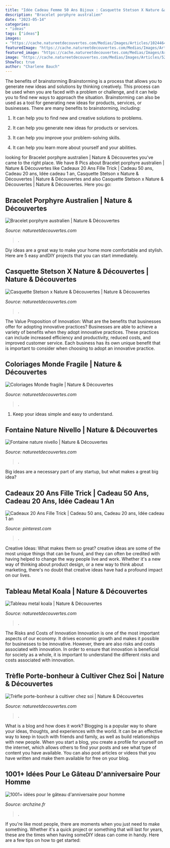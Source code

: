 ```yaml
---
title: "Idée Cadeau Femme 50 Ans Bijoux : Casquette Stetson X Nature &amp; Découvertes"
description: "Bracelet porphyre australien"
date: "2023-05-14"
categories:
- "ideas"
tags: ["ideas"]
images:
- "https://cache.natureetdecouvertes.com/Medias/Images/Articles/10244640/690"
featuredImage: "https://cache.natureetdecouvertes.com/Medias/Images/Articles/10244640/690"
featured_image: "https://cache.natureetdecouvertes.com/Medias/Images/Articles/92492050/690"
image: "https://cache.natureetdecouvertes.com/Medias/Images/Articles/52145200/690"
ShowToc: true
author: "Charlene Bauch"
---
```



The benefits of brainstorming
Brainstorming is a process that allows you to generate new ideas and solutions by thinking creatively. This process can be used when you are faced with a problem or challenge, and it can help you to find new ways to approach the situation. Brainstorming can also be used as a tool for generating new ideas for products, services, or businesses.
There are many benefits to brainstorming, including:

1. It can help you to find new and creative solutions to problems.

2. It can help you generate new ideas for products or services.

3. It can help you improve your problem-solving skills.

4. It can help you learn more about yourself and your abilities.

	

		
looking for Bracelet porphyre australien | Nature &amp; Découvertes you've came to the right place. We have 8 Pics about Bracelet porphyre australien | Nature &amp; Découvertes like Cadeaux 20 Ans Fille Trick | Cadeau 50 ans, Cadeau 20 ans, Idée cadeau 1 an, Casquette Stetson x Nature &amp; Découvertes | Nature &amp; Découvertes and also Casquette Stetson x Nature &amp; Découvertes | Nature &amp; Découvertes. Here you go:
		
    
## Bracelet Porphyre Australien | Nature &amp; Découvertes

<img loading=lazy src="https://cache.natureetdecouvertes.com/Medias/Images/Articles/92492050/690" onerror="this.onerror=null;this.src='https://tse3.mm.bing.net/th?id=OIP.GJnrmaicl4_jxuU6Lv14twHaHa&amp;pid=15.1';" alt="Bracelet porphyre australien | Nature &amp; Découvertes">

_Source: natureetdecouvertes.com_

>. 

	

Diy ideas are a great way to make your home more comfortable and stylish. Here are 5 easy andDIY projects that you can start immediately.

    
## Casquette Stetson X Nature &amp; Découvertes | Nature &amp; Découvertes

<img loading=lazy src="https://cache.natureetdecouvertes.com/Medias/Images/Articles/52145200/690" onerror="this.onerror=null;this.src='https://tse1.mm.bing.net/th?id=OIP.ISJYyOaXs7We4x922ZK6AAHaHa&amp;pid=15.1';" alt="Casquette Stetson x Nature &amp; Découvertes | Nature &amp; Découvertes">

_Source: natureetdecouvertes.com_

>. 

	

The Value Proposition of Innovation: What are the benefits that businesses offer for adopting innovative practices?
Businesses are able to achieve a variety of benefits when they adopt innovative practices. These practices can include increased efficiency and productivity, reduced costs, and improved customer service. Each business has its own unique benefit that is important to consider when choosing to adopt an innovative practice.

    
## Coloriages Monde Fragile | Nature &amp; Découvertes

<img loading=lazy src="https://cache.natureetdecouvertes.com/Medias/Images/Articles/10244640/690" onerror="this.onerror=null;this.src='https://tse4.mm.bing.net/th?id=OIP.AlvAWXrVMDnNTwELWNtKBAHaHa&amp;pid=15.1';" alt="Coloriages Monde fragile | Nature &amp; Découvertes">

_Source: natureetdecouvertes.com_

>. 

	

1. Keep your ideas simple and easy to understand.

    
## Fontaine Nature Nivello | Nature &amp; Découvertes

<img loading=lazy src="https://cache.natureetdecouvertes.com/Medias/Images/Articles/91450970/690" onerror="this.onerror=null;this.src='https://tse2.mm.bing.net/th?id=OIP.9M811DIkxquuOLq2Bn0_JgHaHa&amp;pid=15.1';" alt="Fontaine nature nivello | Nature &amp; Découvertes">

_Source: natureetdecouvertes.com_

>. 

	

Big ideas are a necessary part of any startup, but what makes a great big idea? 

    
## Cadeaux 20 Ans Fille Trick | Cadeau 50 Ans, Cadeau 20 Ans, Idée Cadeau 1 An

<img loading=lazy src="https://i.pinimg.com/originals/ff/c4/bf/ffc4bfc7ea63f78a26d95b4bd6488652.jpg" onerror="this.onerror=null;this.src='https://tse3.mm.bing.net/th?id=OIP.2WPMP9dGo_G0dTVAu9ZaKgHaE8&amp;pid=15.1';" alt="Cadeaux 20 Ans Fille Trick | Cadeau 50 ans, Cadeau 20 ans, Idée cadeau 1 an">

_Source: pinterest.com_

>. 

	

Creative Ideas: What makes them so great?
creative ideas are some of the most unique things that can be found, and they can often be credited with having helped to change the way people live and work. Whether it's a new way of thinking about product design, or a new way to think about marketing, there's no doubt that creative ideas have had a profound impact on our lives.

    
## Tableau Metal Koala | Nature &amp; Découvertes

<img loading=lazy src="https://cache.natureetdecouvertes.com/Medias/Images/Articles/92489340/690" onerror="this.onerror=null;this.src='https://tse2.mm.bing.net/th?id=OIP.-_iAMTks2ucEEjLcc96twgHaHa&amp;pid=15.1';" alt="Tableau metal koala | Nature &amp; Découvertes">

_Source: natureetdecouvertes.com_

>. 

	

The Risks and Costs of Innovation
Innovation is one of the most important aspects of our economy. It drives economic growth and makes it possible for businesses to be innovative. However, there are also risks and costs associated with innovation. In order to ensure that innovation is beneficial for society as a whole, it is important to understand the different risks and costs associated with innovation.

    
## Trèfle Porte-bonheur à Cultiver Chez Soi | Nature &amp; Découvertes

<img loading=lazy src="https://cache.natureetdecouvertes.com/Medias/Images/Articles/91038320/690" onerror="this.onerror=null;this.src='https://tse1.mm.bing.net/th?id=OIP.nT-veXyeXnPf1mysqMY6mwHaHa&amp;pid=15.1';" alt="Trèfle porte-bonheur à cultiver chez soi | Nature &amp; Découvertes">

_Source: natureetdecouvertes.com_

>. 

	

What is a blog and how does it work?
Blogging is a popular way to share your ideas, thoughts, and experiences with the world. It can be an effective way to keep in touch with friends and family, as well as build relationships with new people. When you start a blog, you create a profile for yourself on the internet, which allows others to find your posts and see what type of content you have available. You can also post articles or videos that you have written and make them available for free on your blog.

    
## 1001+ Idées Pour Le Gâteau D&#039;anniversaire Pour Homme

<img loading=lazy src="https://archzine.fr/wp-content/uploads/2017/04/meilleure-gateau-anniversaire-original-et-facile-gateau-pour-50-ans.jpg" onerror="this.onerror=null;this.src='https://tse3.mm.bing.net/th?id=OIP.9Aa0eaZWN4Bp_E-ceVRHMwHaJL&amp;pid=15.1';" alt="1001+ idées pour le gâteau d&#039;anniversaire pour homme">

_Source: archzine.fr_

>. 

	

If you're like most people, there are moments when you just need to make something. Whether it's a quick project or something that will last for years, these are the times when having someDIY ideas can come in handy. Here are a few tips on how to get started:

